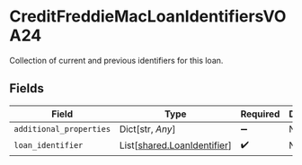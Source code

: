# CreditFreddieMacLoanIdentifiersVOA24

Collection of current and previous identifiers for this loan.


## Fields

| Field                                                                | Type                                                                 | Required                                                             | Description                                                          |
| -------------------------------------------------------------------- | -------------------------------------------------------------------- | -------------------------------------------------------------------- | -------------------------------------------------------------------- |
| `additional_properties`                                              | Dict[str, *Any*]                                                     | :heavy_minus_sign:                                                   | N/A                                                                  |
| `loan_identifier`                                                    | List[[shared.LoanIdentifier](../../models/shared/loanidentifier.md)] | :heavy_check_mark:                                                   | N/A                                                                  |